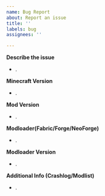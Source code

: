 ```yaml
---
name: Bug Report
about: Report an issue
title: ''
labels: bug
assignees: ''

---
```


**Describe the issue**
- .

**Minecraft Version**
- .

**Mod Version**
- .

**Modloader(Fabric/Forge/NeoForge)**
- .

**Modloader Version**
- .

**Additional Info (Crashlog/Modlist)**
- .
